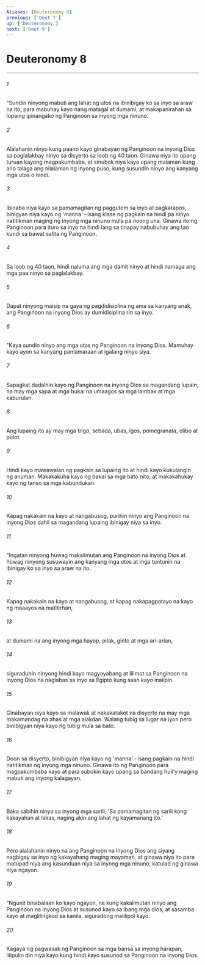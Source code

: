 ```yaml
---
Aliases: [Deuteronomy 8]
previous: ['Deut 7']
up: ['Deuteronomy']
next: ['Deut 9']
---
```

# Deuteronomy 8

***

###### 1
"Sundin ninyong mabuti ang lahat ng utos na ibinibigay ko sa inyo sa araw na ito, para mabuhay kayo nang matagal at dumami, at makapanirahan sa lupaing ipinangako ng Panginoon sa inyong mga ninuno. 

###### 2
Alalahanin ninyo kung paano kayo ginabayan ng Panginoon na inyong Dios sa paglalakbay ninyo sa disyerto sa loob ng 40 taon. Ginawa niya ito upang turuan kayong magpakumbaba, at sinubok niya kayo upang malaman kung ano talaga ang nilalaman ng inyong puso, kung susundin ninyo ang kanyang mga utos o hindi. 

###### 3
Ibinaba niya kayo sa pamamagitan ng paggutom sa inyo at pagkatapos, binigyan niya kayo ng 'manna' – isang klase ng pagkain na hindi pa ninyo natitikman maging ng inyong mga ninuno mula pa noong una. Ginawa ito ng Panginoon para ituro sa inyo na hindi lang sa tinapay nabubuhay ang tao kundi sa bawat salita ng Panginoon. 

###### 4
Sa loob ng 40 taon, hindi naluma ang mga damit ninyo at hindi namaga ang mga paa ninyo sa paglalakbay. 

###### 5
Dapat ninyong maisip na gaya ng pagdidisiplina ng ama sa kanyang anak, ang Panginoon na inyong Dios ay dumidisiplina rin sa inyo. 

###### 6
"Kaya sundin ninyo ang mga utos ng Panginoon na inyong Dios. Mamuhay kayo ayon sa kanyang pamamaraan at igalang ninyo siya. 

###### 7
Sapagkat dadalhin kayo ng Panginoon na inyong Dios sa magandang lupain, na may mga sapa at mga bukal na umaagos sa mga lambak at mga kaburulan. 

###### 8
Ang lupaing ito ay may mga trigo, sebada, ubas, igos, pomegranata, olibo at pulot. 

###### 9
Hindi kayo mawawalan ng pagkain sa lupaing ito at hindi kayo kukulangin ng anuman. Makakakuha kayo ng bakal sa mga bato nito, at makakahukay kayo ng tanso sa mga kabundukan. 

###### 10
Kapag nakakain na kayo at nangabusog, purihin ninyo ang Panginoon na inyong Dios dahil sa magandang lupaing ibinigay niya sa inyo. 

###### 11
"Ingatan ninyong huwag makalimutan ang Panginoon na inyong Dios at huwag ninyong susuwayin ang kanyang mga utos at mga tuntunin na ibinigay ko sa inyo sa araw na ito. 

###### 12
Kapag nakakain na kayo at nangabusog, at kapag nakapagpatayo na kayo ng maaayos na matitirhan, 

###### 13
at dumami na ang inyong mga hayop, pilak, ginto at mga ari-arian, 

###### 14
siguraduhin ninyong hindi kayo magyayabang at lilimot sa Panginoon na inyong Dios na naglabas sa inyo sa Egipto kung saan kayo inalipin. 

###### 15
Ginabayan niya kayo sa malawak at nakakatakot na disyerto na may mga makamandag na ahas at mga alakdan. Walang tubig sa lugar na iyon pero binibigyan niya kayo ng tubig mula sa bato. 

###### 16
Doon sa disyerto, binibigyan niya kayo ng 'manna' – isang pagkain na hindi natitikman ng inyong mga ninuno. Ginawa ito ng Panginoon para magpakumbaba kayo at para subukin kayo upang sa bandang huliʼy maging mabuti ang inyong kalagayan. 

###### 17
Baka sabihin ninyo sa inyong mga sarili, 'Sa pamamagitan ng sarili kong kakayahan at lakas, naging akin ang lahat ng kayamanang ito.' 

###### 18
Pero alalahanin ninyo na ang Panginoon na inyong Dios ang siyang nagbigay sa inyo ng kakayahang maging mayaman, at ginawa niya ito para matupad niya ang kasunduan niya sa inyong mga ninuno, katulad ng ginawa niya ngayon. 

###### 19
"Ngunit binabalaan ko kayo ngayon, na kung kakalimutan ninyo ang Panginoon na inyong Dios at susunod kayo sa ibang mga dios, at sasamba kayo at maglilingkod sa kanila, siguradong malilipol kayo. 

###### 20
Kagaya ng pagwasak ng Panginoon sa mga bansa sa inyong harapan, lilipulin din niya kayo kung hindi kayo susunod sa Panginoon na inyong Dios.
